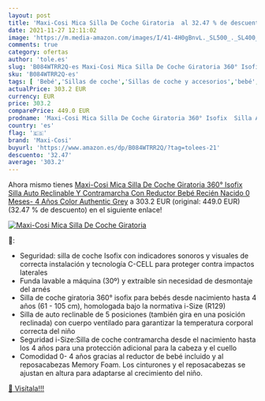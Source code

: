 ```yaml
---
layout: post
title: 'Maxi-Cosi Mica Silla De Coche Giratoria  al 32.47 % de descuento'
date: 2021-11-27 12:11:02
image: 'https://m.media-amazon.com/images/I/41-4H0gBnvL._SL500_._SL400_.jpg'
comments: true
category: ofertas
author: 'tole.es'
slug: 'B084WTRR2Q-es Maxi-Cosi Mica Silla De Coche Giratoria 360° Isofix Silla...'
sku: 'B084WTRR2Q-es'
tags: [ 'Bebé','Sillas de coche','Sillas de coche y accesorios','bebé','coche','de','isofix','maxi-cosi','nacido','recién','silla', ]
actualPrice: 303.2 EUR
currency: EUR
price: 303.2
comparePrice: 449.0 EUR
prodname: 'Maxi-Cosi Mica Silla De Coche Giratoria 360° Isofix  Silla Auto Reclinable Y Contramarcha  Con Reductor Bebé Recién Nacido  0 Meses- 4 Años  Color Authentic Grey'
country: 'es'
flag: '🇪🇸'
brand: 'Maxi-Cosi'
buyurl: 'https://www.amazon.es/dp/B084WTRR2Q/?tag=tolees-21'
descuento: '32.47'
average: '303.2'
---
```


Ahora mismo tienes [Maxi-Cosi Mica Silla De Coche Giratoria 360° Isofix  Silla Auto Reclinable Y Contramarcha  Con Reductor Bebé Recién Nacido  0 Meses- 4 Años  Color Authentic Grey](https://www.amazon.es/dp/B084WTRR2Q/?tag=tolees-21) a 303.2 EUR (original: 449.0 EUR) (32.47 %  de descuento) en el siguiente enlace!

[![Maxi-Cosi Mica Silla De Coche Giratoria ](https://m.media-amazon.com/images/I/41-4H0gBnvL._SL500_._SL400_.jpg)](https://www.amazon.es/dp/B084WTRR2Q/?tag=tolees-21)

🔎:

- Seguridad: silla de coche Isofix con indicadores sonoros y visuales de correcta instalación y tecnología C-CELL para proteger contra impactos laterales
- Funda lavable a máquina (30º) y extraíble sin necesidad de desmontaje del arnés
- Silla de coche giratoria 360° isofix para bebés desde nacimiento hasta 4 años (61 - 105 cm), homologada bajo la normativa i-Size (R129)
- Silla de auto reclinable de 5 posiciones (también gira en una posición reclinada) con cuerpo ventilado para garantizar la temperatura corporal correcta del niño
- Seguridad i-Size:Silla de coche contramarcha desde el nacimiento hasta los 4 años para una protección adicional para la cabeza y el cuello
- Comodidad 0- 4 años gracias al reductor de bebé incluido y al reposacabezas Memory Foam. Los cinturones y el reposacabezas se ajustan en altura para adaptarse al crecimiento del niño.

[🛒 Visítala!!!](https://www.amazon.es/dp/B084WTRR2Q/?tag=tolees-21)

